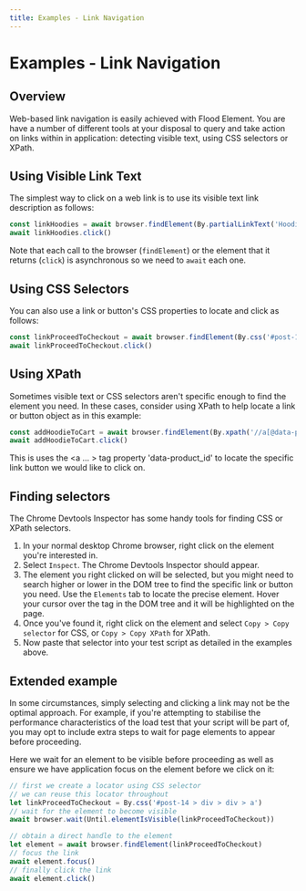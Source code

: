 ```yaml
---
title: Examples - Link Navigation
---
```


# Examples - Link Navigation

## Overview

Web-based link navigation is easily achieved with Flood Element. You are have a number of different tools at your disposal to query and take action on links within in application: detecting visible text, using CSS selectors or XPath.

## Using Visible Link Text

The simplest way to click on a web link is to use its visible text link description as follows:

```typescript
const linkHoodies = await browser.findElement(By.partialLinkText('Hoodies'))
await linkHoodies.click()
```

Note that each call to the browser (`findElement`) or the element that it returns (`click`) is asynchronous so we need to `await` each one.

## Using CSS Selectors

You can also use a link or button's CSS properties to locate and click as follows:

```typescript
const linkProceedToCheckout = await browser.findElement(By.css('#post-14 > div > div > a'))
await linkProceedToCheckout.click()
```

## Using XPath

Sometimes visible text or CSS selectors aren't specific enough to find the element you need. In these cases, consider using 
XPath to help locate a link or button object as in this example:

```typescript
const addHoodieToCart = await browser.findElement(By.xpath('//a[@data-product_id=39]'))
await addHoodieToCart.click()
```

This is uses the <a ... > tag property 'data-product_id' to locate the specific link button we would like to click on.

## Finding selectors

The Chrome Devtools Inspector has some handy tools for finding CSS or XPath selectors.

1. In your normal desktop Chrome browser, right click on the element you're interested in.
1. Select `Inspect`. The Chrome Devtools Inspector should appear.
1. The element you right clicked on will be selected, but you might need to search higher or lower in the DOM tree to find the specific link or button you need. Use the `Elements` tab to locate the precise element. Hover your cursor over the tag in the DOM tree and it will be highlighted on the page.
1. Once you've found it, right click on the element and select `Copy > Copy selector` for CSS, or `Copy > Copy XPath` for XPath.
1. Now paste that selector into your test script as detailed in the examples above.

## Extended example

In some circumstances, simply selecting and clicking a link may not be the optimal approach.
For example, if you're attempting to stabilise the performance characteristics of the load test that your script will be part of, you may opt to include extra steps to wait for page elements to appear before proceeding.

Here we wait for an element to be visible before proceeding as well as ensure we have application focus on the element before we click on it:

```typescript
// first we create a locator using CSS selector
// we can reuse this locator throughout
let linkProceedToCheckout = By.css('#post-14 > div > div > a')
// wait for the element to become visible
await browser.wait(Until.elementIsVisible(linkProceedToCheckout))

// obtain a direct handle to the element
let element = await browser.findElement(linkProceedToCheckout)
// focus the link
await element.focus()
// finally click the link
await element.click()
```

<!-- suffix -->
